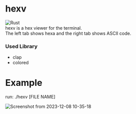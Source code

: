 # hexv
![Rust](https://img.shields.io/badge/rust-%23000000.svg?style=for-the-badge&logo=rust&logoColor=white)  
hexv is a hex viewer for the terminal.  
The left tab shows hexa and the right tab shows ASCII code.

### Used Library
- clap
- colored

# Example
run: ./hexv [FILE NAME]  

![Screenshot from 2023-12-08 10-35-18](https://github.com/KangSinWon/hexv/assets/28734653/44c050bc-498e-4dac-8e75-d85a7442e860)
